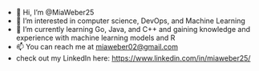 - 👋 Hi, I’m @MiaWeber25
- 👀 I’m interested in computer science, DevOps, and Machine Learning
- 🌱 I’m currently learning Go, Java, and C++ and gaining knowledge and experience with machine learning models and R
- 📫 You can reach me at miaweber02@gmail.com
- check out my LinkedIn here: https://www.linkedin.com/in/miaweber25/

<!---
MiaWeber25/MiaWeber25 is a ✨ special ✨ repository because its `README.md` (this file) appears on your GitHub profile.
You can click the Preview link to take a look at your changes.
--->
